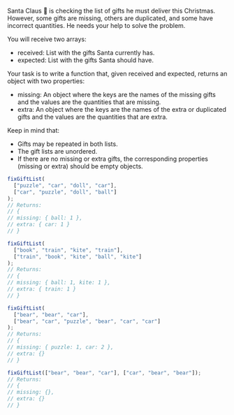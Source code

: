 Santa Claus 🎅 is checking the list of gifts he must deliver this Christmas. However, some gifts are missing, others are duplicated, and some have incorrect quantities. He needs your help to solve the problem.

You will receive two arrays:

- received: List with the gifts Santa currently has.
- expected: List with the gifts Santa should have.

Your task is to write a function that, given received and expected, returns an object with two properties:

- missing: An object where the keys are the names of the missing gifts and the values are the quantities that are missing.
- extra: An object where the keys are the names of the extra or duplicated gifts and the values are the quantities that are extra.

Keep in mind that:

- Gifts may be repeated in both lists.
- The gift lists are unordered.
- If there are no missing or extra gifts, the corresponding properties (missing or extra) should be empty objects.

```js
fixGiftList(
  ["puzzle", "car", "doll", "car"],
  ["car", "puzzle", "doll", "ball"]
);
// Returns:
// {
// missing: { ball: 1 },
// extra: { car: 1 }
// }

fixGiftList(
  ["book", "train", "kite", "train"],
  ["train", "book", "kite", "ball", "kite"]
);
// Returns:
// {
// missing: { ball: 1, kite: 1 },
// extra: { train: 1 }
// }

fixGiftList(
  ["bear", "bear", "car"],
  ["bear", "car", "puzzle", "bear", "car", "car"]
);
// Returns:
// {
// missing: { puzzle: 1, car: 2 },
// extra: {}
// }

fixGiftList(["bear", "bear", "car"], ["car", "bear", "bear"]);
// Returns:
// {
// missing: {},
// extra: {}
// }
```
